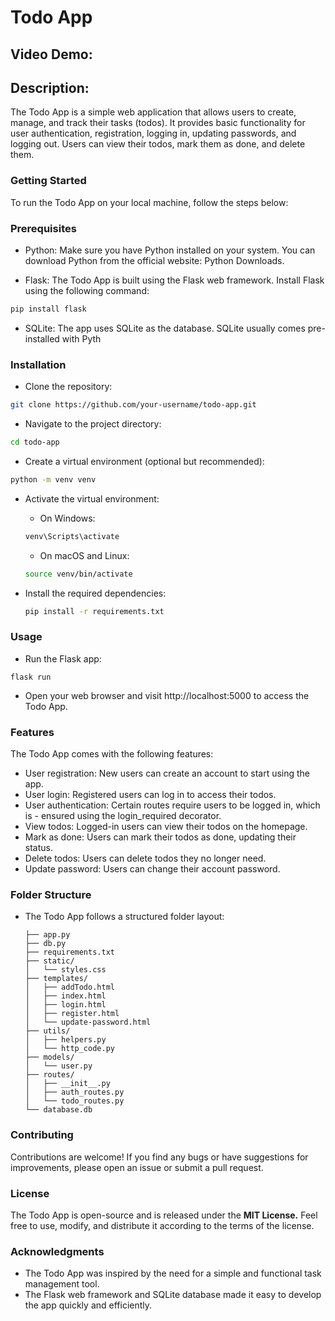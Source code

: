 # Todo App

## Video Demo: <URL HERE>

## **Description:**

The Todo App is a simple web application that allows users to create, manage, and track their tasks (todos). It provides basic functionality for user authentication, registration, logging in, updating passwords, and logging out. Users can view their todos, mark them as done, and delete them.

### **Getting Started**

To run the Todo App on your local machine, follow the steps below:

### **Prerequisites**

- Python: Make sure you have Python installed on your system. You can download Python from the official website: Python Downloads.

- Flask: The Todo App is built using the Flask web framework. Install Flask using the following command:

```bash
pip install flask
```

- SQLite: The app uses SQLite as the database. SQLite usually comes pre-installed with Pyth

### **Installation**

- Clone the repository:

```bash
git clone https://github.com/your-username/todo-app.git
```

- Navigate to the project directory:

```bash
cd todo-app
```

- Create a virtual environment (optional but recommended):

```bash
python -m venv venv
```

- Activate the virtual environment:

  - On Windows:

  ```bash
  venv\Scripts\activate
  ```

  - On macOS and Linux:

  ```bash
  source venv/bin/activate
  ```

- Install the required dependencies:
  ```bash
  pip install -r requirements.txt
  ```

### **Usage**

- Run the Flask app:

```basah
flask run
```

- Open your web browser and visit http://localhost:5000 to access the Todo App.

### **Features**

The Todo App comes with the following features:

- User registration: New users can create an account to start using the app.
- User login: Registered users can log in to access their todos.
- User authentication: Certain routes require users to be logged in, which is - ensured using the login_required decorator.
- View todos: Logged-in users can view their todos on the homepage.
- Mark as done: Users can mark their todos as done, updating their status.
- Delete todos: Users can delete todos they no longer need.
- Update password: Users can change their account password.

### **Folder Structure**

- The Todo App follows a structured folder layout:
  ```arduino
  ├── app.py
  ├── db.py
  ├── requirements.txt
  ├── static/
  │   └── styles.css
  ├── templates/
  │   ├── addTodo.html
  │   ├── index.html
  │   ├── login.html
  │   ├── register.html
  │   └── update-password.html
  ├── utils/
  │   ├── helpers.py
  │   └── http_code.py
  ├── models/
  │   └── user.py
  ├── routes/
  │   ├── __init__.py
  │   ├── auth_routes.py
  │   └── todo_routes.py
  └── database.db
  ```

### **Contributing**

Contributions are welcome! If you find any bugs or have suggestions for improvements, please open an issue or submit a pull request.

### **License**

The Todo App is open-source and is released under the **MIT License.** Feel free to use, modify, and distribute it according to the terms of the license.

### **Acknowledgments**

- The Todo App was inspired by the need for a simple and functional task management tool.
- The Flask web framework and SQLite database made it easy to develop the app quickly and efficiently.
